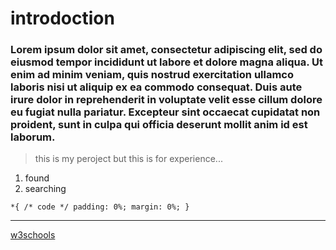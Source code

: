 # introdoction

### Lorem ipsum dolor sit amet, consectetur adipiscing elit, sed do eiusmod tempor incididunt ut labore et dolore magna aliqua. Ut enim ad minim veniam, quis nostrud exercitation ullamco laboris nisi ut aliquip ex ea commodo consequat. Duis aute irure dolor in reprehenderit in voluptate velit esse cillum dolore eu fugiat nulla pariatur. Excepteur sint occaecat cupidatat non proident, sunt in culpa qui officia deserunt mollit anim id est laborum.
> this is my peroject but this is for experience...
1. found
2. searching

`*{
    /* code */
    padding: 0%;
    margin: 0%;
}`
___
[w3schools](https://www.w3schools.com/git/git_branch.asp?remote=github)